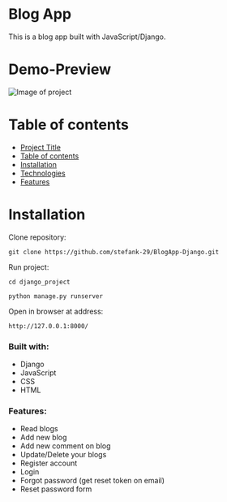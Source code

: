 # Blog App

This is a blog app built with JavaScript/Django.

# Demo-Preview

![Image of project](blog-django.gif)

# Table of contents

-   [Project Title](#sneakers-shop)
-   [Table of contents](#table-of-contents)
-   [Installation](#installation)
-   [Technologies](#built-with)
-   [Features](#features)

# Installation

Clone repository:

```
git clone https://github.com/stefank-29/BlogApp-Django.git
```

Run project:

```
cd django_project

python manage.py runserver
```

Open in browser at address:

```
http://127.0.0.1:8000/
```

### Built with:

-   Django
-   JavaScript
-   CSS
-   HTML

### Features:

-   Read blogs
-   Add new blog
-   Add new comment on blog
-   Update/Delete your blogs
-   Register account
-   Login
-   Forgot password (get reset token on email)
-   Reset password form
